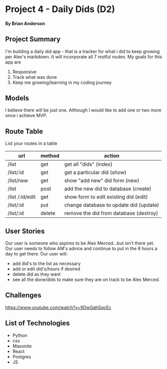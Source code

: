# Project 4 - Daily Dids (D2)
#### By Brian Anderson

## Project Summary

I'm building a daily did app - that is a tracker for what i did to keep growing per Alex's markdown.  It will incorporate all 7 restful routes.  My goals for this app are
1. Responsive 
2. Track what was done
3. Keep me growing/learning in my coding journey

## Models

I believe there will be just one.  Although I would like to add one or two more once i achieve MVP.

## Route Table

List your routes in a table

| url | method | action |
|-----|--------|--------|
| /list | get | get all "dids" (index)|
| /list/:id | get | get a particular did (show)|
| /list/new | get | show "add new" did form  (new)|
| /list | post | add the new did to database (create)|
| /list /:id/edit| get | show form to edit existing did  (edit)|
| /list/:id | put | change database to update did (update)|
| /list/:id | delete | remove the did from database (destroy)|

## User Stories
Our user is someone who aspires to be Alex Merced...but isn't there yet. Our user needs to follow AM's advice and continue to put in the 8 hours a day to get there.  Our user will:
- add did's to the list as necessary
- add or edit did's/hours if desired
- delete did as they want
- see all the done/dids to make sure they are on track to be Alex Merced.
## Challenges
https://www.youtube.com/watch?v=9DwGahSqcEc
## List of Technologies
- Python
- css
- Masonite
- React
- Postgres
- JS